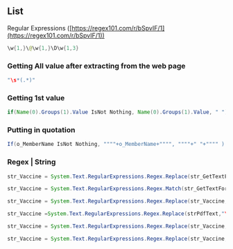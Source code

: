 ## List
Regular Expressions ([https://regex101.com/r/bSpvIF/1](https://regex101.com/r/bSpvIF/1))


```java
\w{1,}\@\w{1,}\D\w{1,3}
```

### Getting All value after extracting from the web page
```java
"\s*(.*)"
```
### Getting 1st value 
```java
if(Name(0).Groups(1).Value IsNot Nothing, Name(0).Groups(1).Value, " ")
```
### Putting in quotation
```java
If(o_MemberName IsNot Nothing, """"+o_MemberName+"""", """"+" "+"""" )
```
### Regex | String
```java
str_Vaccine = System.Text.RegularExpressions.Regex.Replace(str_GetTextForCredit,"\s+"," ")
```
```java
str_Vaccine = System.Text.RegularExpressions.Regex.Match(str_GetTextForCredit,"(?<=TOTAL\sCREDITS\*\s)(\d+\.\d+|\.\d+)").Value
```

```java
str_Vaccine = System.Text.RegularExpressions.Regex.Replace(str_Vaccine,"\s+"," ",System.Text.RegularExpressions.RegexOptions.Multiline).Trim
```
```java
str_Vaccine =System.Text.RegularExpressions.Regex.Replace(strPdfText,"\s+"," ",System.Text.RegularExpressions.RegexOptions.Singleline).Trim

```
```java
str_Vaccine = System.Text.RegularExpressions.Regex.Replace(str_Vaccine,"^-"," ",System.Text.RegularExpressions.RegexOptions.Multiline).Trim
```

```java
str_Vaccine = System.Text.RegularExpressions.Regex.Replace(str_Vaccine,"-$"," ",System.Text.RegularExpressions.RegexOptions.Multiline).Trim
```
